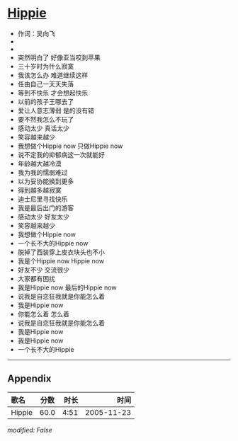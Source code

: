 # [Hippie](https://music.163.com/song?id=66140)

* 作词：吴向飞
*
*
* 突然明白了 好像亚当咬到苹果
* 三十岁时为什么寂寞
* 我该怎么办 难道继续这样
* 任由自己一天天失落
* 等到不快乐 才会想起快乐
* 以前的孩子王哪去了
* 爱让人意志薄弱 是的没有错
* 要不然我怎么不玩了
* 感动太少 真话太少
* 笑容越来越少
* 我想做个Hippie now 只做Hippie now
* 说不定我的抑郁病这一次就能好
* 年龄越大越冷漠
* 我为我的懦弱难过
* 以为妥协能换到更多
* 得到越多越寂寞
* 迪士尼里寻找快乐
* 我是最后出门的游客
* 感动太少 好友太少
* 笑容越来越少
* 我想做个Hippie now
* 一个长不大的Hippie now
* 脱掉了西装穿上皮衣块头也不小
* 我是个Hippie now Hippie now
* 好友不少 交流很少
* 大家都有困扰
* 我是Hippie now 最后的Hippie now
* 说我是自恋狂我就是你能怎么着
* 我是Hippie now
* 你能怎么着 怎么着
* 说我是自恋狂我就是你能怎么着
* 我是Hippie now
* 我是Hippie now
* 一个长不大的Hippie


---

## Appendix

|歌名|分数|时长|时间|
|:---|:---:|---:|---:|
|Hippie|60.0|4:51|2005-11-23

*modified: False*